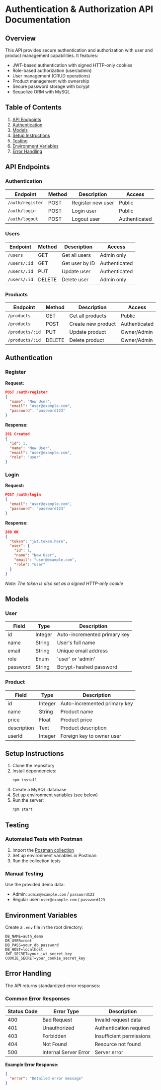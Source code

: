 # Authentication & Authorization API Documentation

## Overview

This API provides secure authentication and authorization with user and product management capabilities. It features:

- JWT-based authentication with signed HTTP-only cookies
- Role-based authorization (user/admin)
- User management (CRUD operations)
- Product management with ownership
- Secure password storage with bcrypt
- Sequelize ORM with MySQL

## Table of Contents

1. [API Endpoints](#api-endpoints)
2. [Authentication](#authentication)
3. [Models](#models)
4. [Setup Instructions](#setup-instructions)
5. [Testing](#testing)
6. [Environment Variables](#environment-variables)
7. [Error Handling](#error-handling)

## API Endpoints

### Authentication

| Endpoint       | Method | Description                | Access       |
|----------------|--------|----------------------------|--------------|
| `/auth/register` | POST   | Register new user          | Public       |
| `/auth/login`    | POST   | Login user                 | Public       |
| `/auth/logout`   | POST   | Logout user                | Authenticated|

### Users

| Endpoint       | Method | Description                | Access       |
|----------------|--------|----------------------------|--------------|
| `/users`        | GET    | Get all users              | Admin only   |
| `/users/:id`    | GET    | Get user by ID             | Authenticated|
| `/users/:id`    | PUT    | Update user                | Authenticated|
| `/users/:id`    | DELETE | Delete user                | Admin only   |

### Products

| Endpoint       | Method | Description                | Access       |
|----------------|--------|----------------------------|--------------|
| `/products`     | GET    | Get all products           | Public       |
| `/products`     | POST   | Create new product         | Authenticated|
| `/products/:id` | PUT    | Update product             | Owner/Admin  |
| `/products/:id` | DELETE | Delete product             | Owner/Admin  |

## Authentication

### Register

**Request:**
```json
POST /auth/register
{
  "name": "New User",
  "email": "user@example.com",
  "password": "password123"
}
```

**Response:**
```json
201 Created
{
  "id": 1,
  "name": "New User",
  "email": "user@example.com",
  "role": "user"
}
```

### Login

**Request:**
```json
POST /auth/login
{
  "email": "user@example.com",
  "password": "password123"
}
```

**Response:**
```json
200 OK
{
  "token": "jwt.token.here",
  "user": {
    "id": 1,
    "name": "New User",
    "email": "user@example.com",
    "role": "user"
  }
}
```

*Note: The token is also set as a signed HTTP-only cookie*

## Models

### User

| Field    | Type     | Description                     |
|----------|----------|---------------------------------|
| id       | Integer  | Auto-incremented primary key    |
| name     | String   | User's full name               |
| email    | String   | Unique email address           |
| role     | Enum     | 'user' or 'admin'              |
| password | String   | Bcrypt-hashed password         |

### Product

| Field       | Type     | Description                     |
|-------------|----------|---------------------------------|
| id          | Integer  | Auto-incremented primary key    |
| name        | String   | Product name                   |
| price       | Float    | Product price                  |
| description | Text     | Product description            |
| userId      | Integer  | Foreign key to owner user      |

## Setup Instructions

1. Clone the repository
2. Install dependencies:
   ```bash
   npm install
   ```
3. Create a MySQL database
4. Set up environment variables (see below)
5. Run the server:
   ```bash
   npm start
   ```

## Testing

### Automated Tests with Postman

1. Import the [Postman collection](#postman-test-collection)
2. Set up environment variables in Postman
3. Run the collection tests

### Manual Testing

Use the provided demo data:
- Admin: `admin@example.com` / `password123`
- Regular user: `user@example.com` / `password123`

## Environment Variables

Create a `.env` file in the root directory:

```env
DB_NAME=auth_demo
DB_USER=root
DB_PASS=your_db_password
DB_HOST=localhost
JWT_SECRET=your_jwt_secret_key
COOKIE_SECRET=your_cookie_secret_key
```

## Error Handling

The API returns standardized error responses:

### Common Error Responses

| Status Code | Error Type           | Description                     |
|-------------|----------------------|---------------------------------|
| 400         | Bad Request          | Invalid request data           |
| 401         | Unauthorized         | Authentication required        |
| 403         | Forbidden            | Insufficient permissions       |
| 404         | Not Found            | Resource not found             |
| 500         | Internal Server Error| Server error                   |

**Example Error Response:**
```json
{
  "error": "Detailed error message"
}
```
